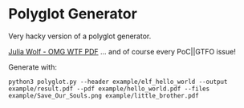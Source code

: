 # Polyglot Generator

Very hacky version of a polyglot generator.

[Julia Wolf - OMG WTF PDF](https://media.ccc.de/v/27c3-4221-en-omg_wtf_pdf)
... and of course every PoC||GTFO issue!


Generate with:

```
python3 polyglot.py --header example/elf_hello_world --output example/result.pdf --pdf example/hello_world.pdf --files example/Save_Our_Souls.png example/little_brother.pdf
```
